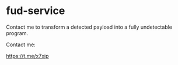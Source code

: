 # fud-service

Contact me to transform a detected payload into a fully undetectable program.

Contact me:

https://t.me/x7xip
